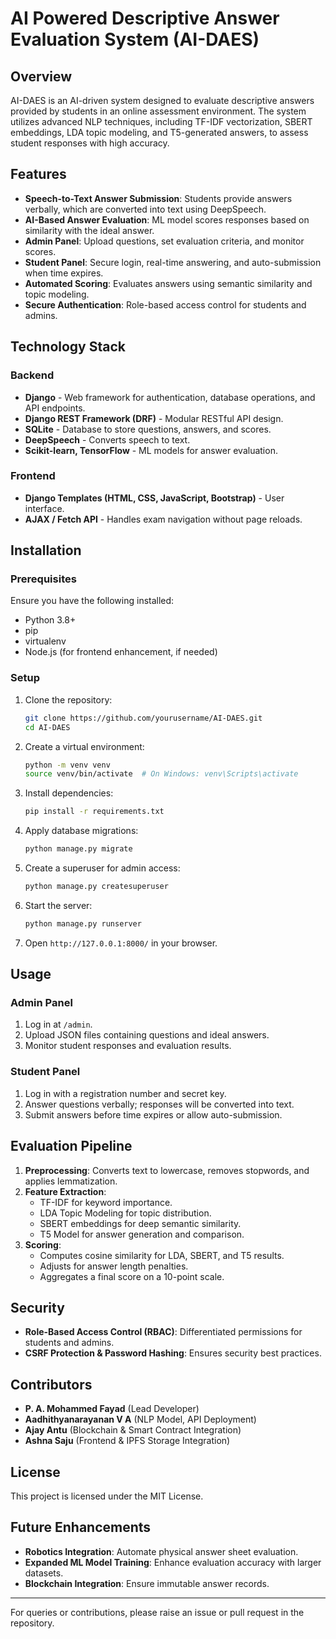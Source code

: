 # AI Powered Descriptive Answer Evaluation System (AI-DAES)

## Overview
AI-DAES is an AI-driven system designed to evaluate descriptive answers provided by students in an online assessment environment. The system utilizes advanced NLP techniques, including TF-IDF vectorization, SBERT embeddings, LDA topic modeling, and T5-generated answers, to assess student responses with high accuracy.

## Features
- **Speech-to-Text Answer Submission**: Students provide answers verbally, which are converted into text using DeepSpeech.
- **AI-Based Answer Evaluation**: ML model scores responses based on similarity with the ideal answer.
- **Admin Panel**: Upload questions, set evaluation criteria, and monitor scores.
- **Student Panel**: Secure login, real-time answering, and auto-submission when time expires.
- **Automated Scoring**: Evaluates answers using semantic similarity and topic modeling.
- **Secure Authentication**: Role-based access control for students and admins.

## Technology Stack
### Backend
- **Django** - Web framework for authentication, database operations, and API endpoints.
- **Django REST Framework (DRF)** - Modular RESTful API design.
- **SQLite** - Database to store questions, answers, and scores.
- **DeepSpeech** - Converts speech to text.
- **Scikit-learn, TensorFlow** - ML models for answer evaluation.

### Frontend
- **Django Templates (HTML, CSS, JavaScript, Bootstrap)** - User interface.
- **AJAX / Fetch API** - Handles exam navigation without page reloads.

## Installation
### Prerequisites
Ensure you have the following installed:
- Python 3.8+
- pip
- virtualenv
- Node.js (for frontend enhancement, if needed)

### Setup
1. Clone the repository:
   ```bash
   git clone https://github.com/yourusername/AI-DAES.git
   cd AI-DAES
   ```
2. Create a virtual environment:
   ```bash
   python -m venv venv
   source venv/bin/activate  # On Windows: venv\Scripts\activate
   ```
3. Install dependencies:
   ```bash
   pip install -r requirements.txt
   ```
4. Apply database migrations:
   ```bash
   python manage.py migrate
   ```
5. Create a superuser for admin access:
   ```bash
   python manage.py createsuperuser
   ```
6. Start the server:
   ```bash
   python manage.py runserver
   ```
7. Open `http://127.0.0.1:8000/` in your browser.

## Usage
### Admin Panel
1. Log in at `/admin`.
2. Upload JSON files containing questions and ideal answers.
3. Monitor student responses and evaluation results.

### Student Panel
1. Log in with a registration number and secret key.
2. Answer questions verbally; responses will be converted into text.
3. Submit answers before time expires or allow auto-submission.

## Evaluation Pipeline
1. **Preprocessing**: Converts text to lowercase, removes stopwords, and applies lemmatization.
2. **Feature Extraction**:
   - TF-IDF for keyword importance.
   - LDA Topic Modeling for topic distribution.
   - SBERT embeddings for deep semantic similarity.
   - T5 Model for answer generation and comparison.
3. **Scoring**:
   - Computes cosine similarity for LDA, SBERT, and T5 results.
   - Adjusts for answer length penalties.
   - Aggregates a final score on a 10-point scale.

## Security
- **Role-Based Access Control (RBAC)**: Differentiated permissions for students and admins.
- **CSRF Protection & Password Hashing**: Ensures security best practices.

## Contributors
- **P. A. Mohammed Fayad** (Lead Developer)
- **Aadhithyanarayanan V A** (NLP Model, API Deployment)
- **Ajay Antu** (Blockchain & Smart Contract Integration)
- **Ashna Saju** (Frontend & IPFS Storage Integration)

## License
This project is licensed under the MIT License.

## Future Enhancements
- **Robotics Integration**: Automate physical answer sheet evaluation.
- **Expanded ML Model Training**: Enhance evaluation accuracy with larger datasets.
- **Blockchain Integration**: Ensure immutable answer records.

---

For queries or contributions, please raise an issue or pull request in the repository.

